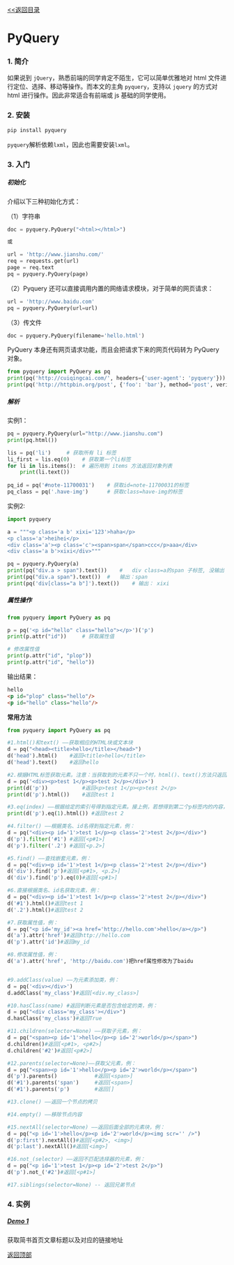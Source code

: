 <a href="index.md" name="top"><<返回目录</a>

# PyQuery

### 1. 简介

如果说到 `jQuery`，熟悉前端的同学肯定不陌生，它可以简单优雅地对 html 文件进行定位、选择、移动等操作。而本文的主角 `pyquery`，支持以 `jquery` 的方式对 html 进行操作。因此非常适合有前端或 js 基础的同学使用。

### 2. 安装

```sh
pip install pyquery
```

`pyquery`解析依赖`lxml`，因此也需要安装`lxml`。

### 3. 入门

##### 初始化

介绍以下三种初始化方式：

（1）字符串

```python
doc = pyquery.PyQuery("<html></html>")

或

url = 'http://www.jianshu.com/'
req = requests.get(url)
page = req.text
pq = pyquery.PyQuery(page)

```

（2）Pyquery 还可以直接调用内置的网络请求模块，对于简单的网页请求：

```python
url = 'http://www.baidu.com'
pq = pyquery.PyQuery(url=url)
```
（3）传文件

```python
doc = pyquery.PyQuery(filename='hello.html')
```

PyQuery 本身还有网页请求功能，而且会把请求下来的网页代码转为 PyQuery 对象。

```python
from pyquery import PyQuery as pq
print(pq('http://cuiqingcai.com/', headers={'user-agent': 'pyquery'}))
print(pq('http://httpbin.org/post', {'foo': 'bar'}, method='post', verify=True))
```

##### 解析

实例1：

```python
pq = pyquery.PyQuery(url="http://www.jianshu.com")
print(pq.html())	

lis = pq('li')	   # 获取所有 li 标签
li_first = lis.eq(0)	# 获取第一个li标签
for li in lis.items():	# 遍历用到 items 方法返回对象列表
    print(li.text())
    
pq_id = pq('#note-11700031')	# 获取id=note-11700031的标签
pq_class = pq('.have-img')		# 获取class=have-img的标签

```

实例2:    

```python
import pyquery

a = """<p class='a b' xixi='123'>haha</p>
<p class='a'>heihei</p>
<div class='a'><p class='c'><span>span</span>ccc</p>aaa</div>
<div class='a b'>xixi</div>"""

pq = pyquery.PyQuery(a)
print(pq("div.a > span").text())	#	div class=a的span 子标签, 没输出
print(pq("div.a span").text())	# 	输出：span
print(pq('div[class="a b"]').text())	# 输出： xixi

```

##### 属性操作

```python
from pyquery import PyQuery as pq

p = pq('<p id="hello" class="hello"></p>')('p')
print(p.attr("id"))		# 获取属性值

# 修改属性值
print(p.attr("id", "plop"))	
print(p.attr("id", "hello"))
```
输出结果：

```html
hello
<p id="plop" class="hello"/>
<p id="hello" class="hello"/>
```

**常用方法**

```python
from pyquery import PyQuery as pq

#1.html()和text() ——获取相应的HTML块或文本块
d = pq("<head><title>hello</title></head>")
d('head').html()    #返回<title>hello</title>
d('head').text()    #返回hello

#2.根据HTML标签获取元素。注意：当获取到的元素不只一个时，html()、text()方法只返回首个元素的相应内容块
d = pq('<div><p>test 1</p><p>test 2</p></div>')
print(d('p'))           #返回<p>test 1</p><p>test 2</p>
print(d('p').html())    #返回test 1

#3.eq(index) ——根据给定的索引号得到指定元素。接上例，若想得到第二个p标签内的内容，则可以：
print(d('p').eq(1).html()) #返回test 2

#4.filter() ——根据类名、id名得到指定元素，例：
d = pq("<div><p id='1'>test 1</p><p class='2'>test 2</p></div>")
d('p').filter('#1') #返回[<p#1>]
d('p').filter('.2') #返回[<p.2>]

#5.find() ——查找嵌套元素，例：
d = pq("<div><p id='1'>test 1</p><p class='2'>test 2</p></div>")
d('div').find('p')#返回[<p#1>, <p.2>]
d('div').find('p').eq(0)#返回[<p#1>]

#6.直接根据类名、id名获取元素，例：
d = pq("<div><p id='1'>test 1</p><p class='2'>test 2</p></div>")
d('#1').html()#返回test 1
d('.2').html()#返回test 2

#7.获取属性值，例：
d = pq("<p id='my_id'><a href='http://hello.com'>hello</a></p>")
d('a').attr('href')#返回http://hello.com
d('p').attr('id')#返回my_id

#8.修改属性值，例：
d('a').attr('href', 'http://baidu.com')把href属性修改为了baidu


#9.addClass(value) ——为元素添加类，例：
d = pq('<div></div>')
d.addClass('my_class')#返回[<div.my_class>]

#10.hasClass(name) #返回判断元素是否包含给定的类，例：
d = pq("<div class='my_class'></div>")
d.hasClass('my_class')#返回True

#11.children(selector=None) ——获取子元素，例：
d = pq("<span><p id='1'>hello</p><p id='2'>world</p></span>")
d.children()#返回[<p#1>, <p#2>]
d.children('#2')#返回[<p#2>]

#12.parents(selector=None)——获取父元素，例：
d = pq("<span><p id='1'>hello</p><p id='2'>world</p></span>")
d('p').parents()            #返回[<span>]
d('#1').parents('span')     #返回[<span>]
d('#1').parents('p')        #返回[]

#13.clone() ——返回一个节点的拷贝

#14.empty() ——移除节点内容

#15.nextAll(selector=None) ——返回后面全部的元素块，例：
d = pq("<p id='1'>hello</p><p id='2'>world</p><img scr='' />")
d('p:first').nextAll()#返回[<p#2>, <img>]
d('p:last').nextAll()#返回[<img>]

#16.not_(selector) ——返回不匹配选择器的元素，例：
d = pq("<p id='1'>test 1</p><p id='2'>test 2</p>")
d('p').not_('#2')#返回[<p#1>]

#17.siblings(selector=None) -- 返回兄弟节点

```

### 4. 实例

##### [Demo 1](https://github.com/JHFighting/python_spider/blob/master/PyQuery/demo_1.py)

获取简书首页文章标题以及对应的链接地址



 [返回顶部](#top)